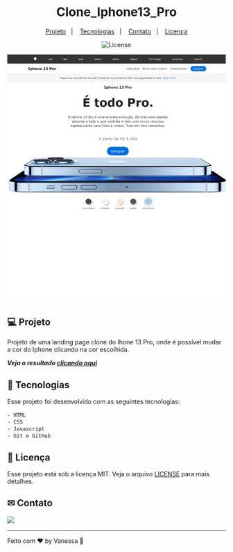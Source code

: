 <h1 align="center">Clone_Iphone13_Pro</h1>

<p align="center">
  <a href="#-projeto">Projeto</a>&nbsp;&nbsp;&nbsp;|&nbsp;&nbsp;&nbsp;
  <a href="#-tecnologias">Tecnologias</a>&nbsp;&nbsp;&nbsp;|&nbsp;&nbsp;&nbsp;
  <a href="#-contato">Contato</a>&nbsp;&nbsp;&nbsp;|&nbsp;&nbsp;&nbsp;
  <a href="#memo-licença">Licença</a>
</p>

<p align="center">
  <img alt="License" src="https://img.shields.io/static/v1?label=license&message=MIT&color=49AA26&labelColor=000000">
</p>
  
![preview](https://github.com/Vanvilas/clone_Iphone13_Pro/blob/main/Captura%20da%20Web_19-9-2023_163327_.jpeg)

## 💻 Projeto
Projeto de uma landing page clone do Ihone 13 Pro, onde é possível mudar a cor do Iphone clicando na cor escolhida.

_**Veja o resultado [clicando aqui](https://vanvilas.github.io/Clone_Iphone13_Pro)**_

## 🚀 Tecnologias
Esse projeto foi desenvolvido com as seguintes tecnologias:

    - HTML
    - CSS
    - Javascript
    - Git e GitHub

## :memo: Licença

Esse projeto está sob a licença MIT. Veja o arquivo [LICENSE](LICENSE) para mais detalhes.

## ✉ Contato

 <a href = "https://www.linkedin.com/in/vanessa-vilas-boas/"><img src="https://img.shields.io/badge/LinkedIn-0077B5?style=for-the-badge&logo=linkedin&logoColor=white" target="_blank"></a>


  

  ---
  Feito com ♥ by Vanessa :wave:
